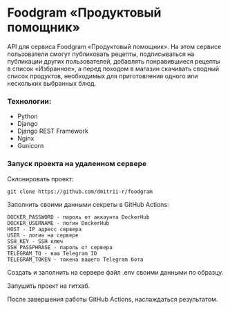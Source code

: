 # Foodgram «Продуктовый помощник»
API для сервиса Foodgram «Продуктовый помощник». На этом сервисе пользователи смогут публиковать рецепты, подписываться 
на публикации других пользователей, добавлять понравившиеся рецепты 
в список «Избранное», а перед походом в магазин скачивать сводный список 
продуктов, необходимых для приготовления одного или нескольких выбранных блюд.

### Технологии:
- Python
- Django
- Django REST Framework
- Nginx
- Gunicorn


### Запуск проекта на удаленном сервере

Склонировать проект:
```
git clone https://github.com/dmitrii-r/foodgram
```
Заполнить своими данными секреты в GitHub Actions:
```
DOCKER_PASSWORD - пароль от аккаунта DockerHub
DOCKER_USERNAME - логин DockerHub
HOST - IP адресс сервера
USER - логин на сервере
SSH_KEY - SSH ключ
SSH_PASSPHRASE - пароль от сервера
TELEGRAM_TO - ваш Telegram ID
TELEGRAM_TOKEN - токена вашего Telegram бота
```
Создать и заполнить на сервере файл .env своими данными по образцу.

Запушить проект на гитхаб. 

После завершения работы GitHub Actions, наслаждаться результатом. 